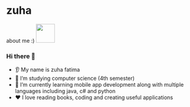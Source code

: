 # zuha
about me :)
<a href="https://www.instagram.com/thepiyushmalhotra/">
  <img height="50" src="https://giphy.com/clips/illustration-vintage-red-EQ0xJUzlxANdBMpYC1"/>
</a>

### Hi there 👋
* 👂 My name is zuha fatima
* 🔭 I’m studying computer science (4th semester)
* 🌱 I’m currently learning mobile app development along with multiple languages including java, c# and python
* ❤️ I love reading books, coding and creating useful applications

